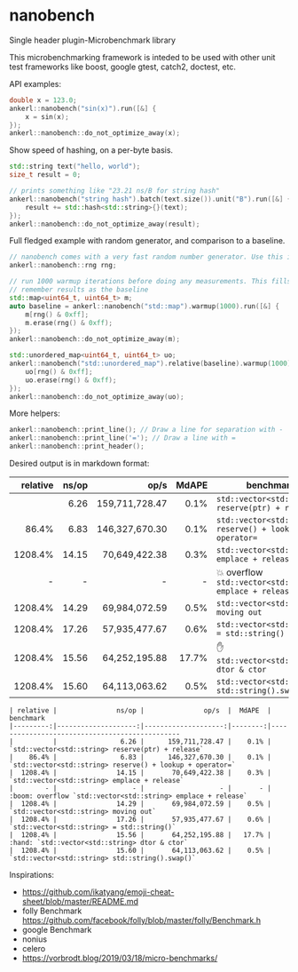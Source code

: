 # nanobench
Single header plugin-Microbenchmark library

This microbenchmarking framework is inteded to be used with other unit test frameworks like boost, google gtest, catch2, doctest, etc.

API examples:


```cpp
double x = 123.0;
ankerl::nanobench("sin(x)").run([&] {
    x = sin(x);
});
ankerl::nanobench::do_not_optimize_away(x);
```

Show speed of hashing, on a per-byte basis.
```cpp
std::string text("hello, world");
size_t result = 0;

// prints something like "23.21 ns/B for string hash"
ankerl::nanobench("string hash").batch(text.size()).unit("B").run([&] {
    result += std::hash<std::string>{}(text);
});
ankerl::nanobench::do_not_optimize_away(result);
```

Full fledged example with random generator, and comparison to a baseline.

```cpp
// nanobench comes with a very fast random number generator. Use this in the benchmark. Initializes with random_device.
ankerl::nanobench::rng rng;

// run 1000 warmup iterations before doing any measurements. This fills the map so it's size is stable.
// remember results as the baseline
std::map<uint64_t, uint64_t> m;
auto baseline = ankerl::nanobench("std::map").warmup(1000).run([&] {
    m[rng() & 0xff];
    m.erase(rng() & 0xff);
});
ankerl::nanobench::do_not_optimize_away(m);

std::unordered_map<uint64_t, uint64_t> uo;
ankerl::nanobench("std::unordered_map").relative(baseline).warmup(1000).run([&] {
    uo[rng() & 0xff];
    uo.erase(rng() & 0xff);
});
ankerl::nanobench::do_not_optimize_away(uo);
```    

More helpers:

```cpp
ankerl::nanobench::print_line(); // Draw a line for separation with -
ankerl::nanobench::print_line('='); // Draw a line with =
ankerl::nanobench::print_header(); 
```

Desired output is in markdown format:

| relative |               ns/op |               op/s  |  MdAPE  | benchmark
|---------:|--------------------:|--------------------:|--------:|-----------------------------------------------
|          |                6.26 |      159,711,728.47 |    0.1% | `std::vector<std::string> reserve(ptr) + release`
|    86.4% |                6.83 |      146,327,670.30 |    0.1% | `std::vector<std::string> reserve() + lookup + operator=`
|  1208.4% |               14.15 |       70,649,422.38 |    0.3% | `std::vector<std::string> emplace + release`
|        - |                   - |                   - |       - | :boom: overflow `std::vector<std::string> emplace + release`
|  1208.4% |               14.29 |       69,984,072.59 |    0.5% | `std::vector<std::string> moving out`
|  1208.4% |               17.26 |       57,935,477.67 |    0.6% | `std::vector<std::string> = std::string()`
|  1208.4% |               15.56 |       64,252,195.88 |   17.7% | :hand: `std::vector<std::string> dtor & ctor`
|  1208.4% |               15.60 |       64,113,063.62 |    0.5% | `std::vector<std::string> std::string().swap()`


```
| relative |               ns/op |               op/s  |  MdAPE  | benchmark
|---------:|--------------------:|--------------------:|--------:|-----------------------------------------------
|          |                6.26 |      159,711,728.47 |    0.1% | `std::vector<std::string> reserve(ptr) + release`
|    86.4% |                6.83 |      146,327,670.30 |    0.1% | `std::vector<std::string> reserve() + lookup + operator=`
|  1208.4% |               14.15 |       70,649,422.38 |    0.3% | `std::vector<std::string> emplace + release`
|        - |                   - |                   - |       - | :boom: overflow `std::vector<std::string> emplace + release`
|  1208.4% |               14.29 |       69,984,072.59 |    0.5% | `std::vector<std::string> moving out`
|  1208.4% |               17.26 |       57,935,477.67 |    0.6% | `std::vector<std::string> = std::string()`
|  1208.4% |               15.56 |       64,252,195.88 |   17.7% | :hand: `std::vector<std::string> dtor & ctor`
|  1208.4% |               15.60 |       64,113,063.62 |    0.5% | `std::vector<std::string> std::string().swap()`
```

Inspirations:
* https://github.com/ikatyang/emoji-cheat-sheet/blob/master/README.md
* folly Benchmark https://github.com/facebook/folly/blob/master/folly/Benchmark.h
* google Benchmark
* nonius
* celero
* https://vorbrodt.blog/2019/03/18/micro-benchmarks/
